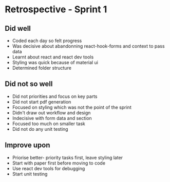 # Retrospective - Sprint 1 

## Did well
- Coded each day so felt progress
- Was decisive about abandonning react-hook-forms and context to pass data 
- Learnt about react and react dev tools 
- Styling was quick because of material ui 
- Determined folder structure 

## Did not so well
- Did not priorities and focus on key parts 
- Did not start pdf generation
- Focused on styling which was not the point of the sprint
- Didn't draw out workflow and design
- Indecisive with form data and section 
- Focused too much on smaller task
- Did not do any unit testing

## Improve upon
- Priorise better- priority tasks first, leave styling later 
- Start with paper first before moving to code 
- Use react dev tools for debugging
- Start unit testing 